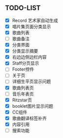 ## TODO-LIST
- [x] Record 艺术家自动生成
- [x] 唱片集页面分类显示
- [x] 歌曲列表
- [ ] 歌曲备注
- [X] 分类界面 
- [X] 分类显示摘要
- [X] 右边边侧边栏内容
- [X] Staff分页显示
- [ ] Footer控件
- [ ] 关于页
- [ ] 详细生平页显示问题
- [x] 歌曲列表页
- [ ] 音乐年表页
- [x] Ritzstar页
- [x] booklet图片显示问题
- [x] CC组件
- [X] 歌曲翻译标签补齐
- [X] 内容引用
- [ ] 搜索功能
